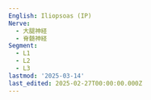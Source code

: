 ```yaml
---
English: Iliopsoas (IP)
Nerve:
  - 大腿神経
  - 脊髄神経
Segment:
  - L1
  - L2
  - L3
lastmod: '2025-03-14'
last_edited: 2025-02-27T00:00:00.000Z
---
```



